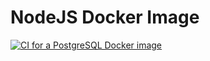 # NodeJS Docker Image

[![CI for a PostgreSQL Docker image](https://github.com/Pixailz/docker_postgresql/actions/workflows/CI.yaml/badge.svg)](https://github.com/Pixailz/docker_postgresql/actions/workflows/CI.yaml)
